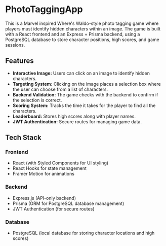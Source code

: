 # PhotoTaggingApp

This is a Marvel inspired Where's Waldo-style photo tagging game where players must identify hidden characters within an image. The game is built with a React frontend and an Express + Prisma backend, using a PostgreSQL database to store character positions, high scores, and game sessions.

## Features

- **Interactive Image:** Users can click on an image to identify hidden characters.
- **Targeting System:** Clicking on the image places a selection box where the user can choose from a list of characters.
- **Backend Validation:** The game checks with the backend to confirm if the selection is correct.
- **Scoring System:** Tracks the time it takes for the player to find all the characters.
- **Leaderboard:** Stores high scores along with player names.
- **JWT Authentication:** Secure routes for managing game data.

## Tech Stack

### Frontend
- React (with Styled Components for UI styling)
- React Hooks for state management
- Framer Motion for animations

### Backend
- Express.js (API-only backend)
- Prisma (ORM for PostgreSQL database management)
- JWT Authentication (for secure routes)

### Database
- PostgreSQL (local database for storing character locations and high scores)
